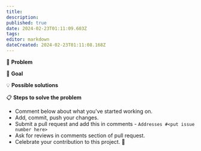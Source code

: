 ```yaml
---
title: 
description: 
published: true
date: 2024-02-23T01:11:09.603Z
tags: 
editor: markdown
dateCreated: 2024-02-23T01:11:08.168Z
---
```


<!--- Provide a general summary of the issue in the Title above -->
<!-- Make sure that you've read through https://github.com/firstcontributions/first-contributions/issues/35892 and understand the design of this project. If you have questions about it, please write a comment in that issue. -->

🐞 **Problem**

<!--- Provide a detailed description of the change or addition you are proposing -->
<!--- If it is a feature or a bug, what problem is it solving-->

🎯 **Goal**

<!--- Why is this change important to you? How would you use it? -->
<!--- How can it benefit other users? -->

💡 **Possible solutions**

<!--- Not obligatory, but suggest an idea for implementing addition or change -->

📋 **Steps to solve the problem**

- Comment below about what you've started working on.
- Add, commit, push your changes.
- Submit a pull request and add this in comments - `Addresses #<put issue number here>`
- Ask for reviews in comments section of pull request.
- Celebrate your contribution to this project. 🎉
